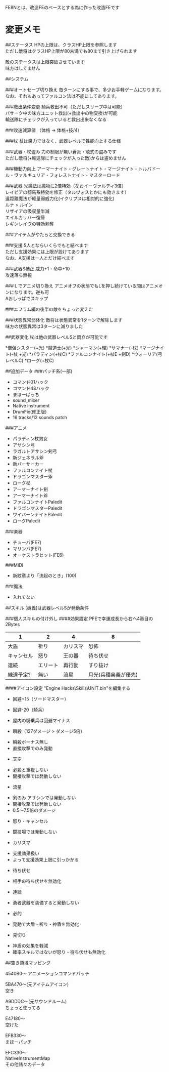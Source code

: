FE8Nとは、改造FEのベースとする為に作った改造FEです

# 変更メモ

##ステータス
HPの上限は、クラスHP上限を参照します  
ただし敵将はクラスHP上限が80未満でも80まで引き上げられます

敵のステータスは上限突破させています  
味方はしてません

##システム

###オートセーブ切り換え
毎ターンにする事で、多少お手軽ゲームになります。  
なお、それもあってファルコン法は不能にしてあります。

###救出条件変更
騎兵救出不可（ただしスリープ中は可能）  
バサーク中の味方ユニット救出(+救出中の物交換)が可能  
輸送隊にチェックが入っていると救出出来なくなる

###攻速減算値
（体格 → 体格+技/4）

###杖
杖は魔力ではなく、武器レベルで性能向上する仕様

###武器・杖盗み
力の制限が無い蒼炎・暁式の盗みです  
ただし敵将(+輸送隊にチェックが入った敵)からは盗めません

###機動力向上
アーマーナイト・グレートナイト・マージナイト・トルバドール・ヴァルキュリア・フォレストナイト・マスターロード

###武器
光魔法は魔物に2倍特効（なおイーヴァルディ3倍）  
レイピアの騎馬系特効を修正（タルヴォスとかにも効きます）  
遠距離魔法が軽量弱威力化(イクリプスは相対的に強化)  
ルナ > ルイン  
リザイアの吸収量半減  
エイルカリバー復帰  
レギンレイヴの特効剥奪  

###アイテムがやたらと交換できる

###支援
5人とならいくらでもと結べます  
ただし支援効果には上限が設けてあります  
なお、A支援は一人とだけ結べます

###武器S補正
威力+1・命中+10  
攻速落ち無視

###Ｌでアニメ切り換え
アニメオフの状態でもLを押し続けている間はアニメオンになります。逆も可  
Aおしっぱでスキップ

###エフラム編の後半の敵をちょっと変えた

###状態異常弱体化
敵将は状態異常を1ターンで解除します  
味方の状態異常は3ターンに減りました

##武器変化
杖は他の武器レベルSと両立が可能です

 *僧侶シスター(+光)
 *魔道士(+光)
 *シャーマン(+理)
 *サマナー(-杖)
 *マージナイト(-杖 +光)
 *パラディン(+杖C)
 *ファルコンナイト(+杖E +剣D)
 *ウォーリア(弓レベルC)
 *ローグ(+杖C)

##追加データ
###パッチ系(一部)
* コマンド01ハック
* コマンド48ハック
* まほーぱっち
* sound_mixer
* Native instrument 
* DrumFix(修正版)
* 16 tracks/12 sounds patch

###アニメ
* パラディン杖男女
* アサシン弓
* ラガルトアサシン剣弓
* 新ジェネラル斧
* 新バーサーカー
* ファルコンナイト杖
* ドラゴンマスター斧
* ローグ杖
* アーマーナイト剣
* アーマーナイト斧
* ファルコンナイトPaledit
* ドラゴンマスターPaledit
* ワイバーンナイトPaledit
* ローグPaledit

###楽器
* チューバ(FE7)
* マリンバ(FE7)
* オーケストラヒット(FE6)

###MIDI
* 新紋章より「決起のとき」(100)

###魔法
* 入れてない

##スキル
[奥義]は武器レベルSが発動条件  

###個人スキルの付け外し
####効果設定
PFEで幸運成長から右へ4番目の2Bytes

1|2|4|8
---|---|---|---
大盾|祈り|カリスマ|恐怖
キャンセル|怒り|王の器|待ち伏せ
連続|エリート|再行動|すり抜け
練達予定?|無い|流星|月光(兵種奥義が優先)

####アイコン設定
"Engine Hacks\Skills\UNIT.bin"を編集する


* 回避+15（ソードマスター）

* 回避-20（騎兵）
 - 屋内の騎乗兵は回避マイナス

* 瞬殺（127ダメージ > ダメージ5倍）
 - 瞬殺ボーナス無し
 - 直接攻撃でのみ発動

* 天空
 - 必殺と重複しない
 - 間接攻撃では発動しない

* 流星
 - 剣のみ アサシンでは発動しない
 - 間接攻撃では発動しない
 - 0.5～7.5倍のダメージ

* 怒り・キャンセル
 - 闘技場では発動しない

* カリスマ
 - 支援効果扱い
 - よって支援効果上限に引っかかる

* 待ち伏せ
 - 相手の待ち伏せを無効化

* 連続
 - 勇者武器を装備すると発動しない

* 必的
 - 発動で大盾・祈り・神盾を無効化

* 見切り
 - 神盾の効果を軽減
 - 確率スキルではないが怒り・待ち伏せも無効化

##空き領域マッピング

4540B0～
アニメーションコマンドパッチ

5BA470～(元アイテムアイコン)  
空き

A9DDDC～(元サウンドルーム)  
ちょっと使ってる

E47180～  
空けた

EFB330～  
まほーパッチ

EFC330～  
NativeInstrumentMap  
その他諸々のデータ


